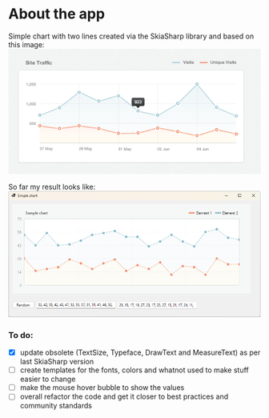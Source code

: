 # About the app
Simple chart with two lines created via the SkiaSharp library and based on this image:
![Alt text](Images/chart.png?raw=true "Chart")

So far my result looks like:
![Alt text](Images/sample.png?raw=true "Chart")

### To do:
- [x] update obsolete (TextSize, Typeface, DrawText and MeasureText) as per last SkiaSharp version
- [ ] create templates for the fonts, colors and whatnot used to make stuff easier to change
- [ ] make the mouse hover bubble to show the values
- [ ] overall refactor the code and get it closer to best practices and community standards
